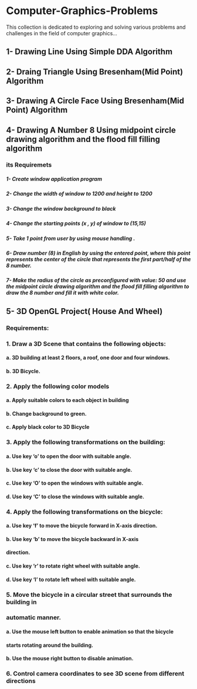 # Computer-Graphics-Problems
This collection is dedicated to exploring and solving various problems and challenges in the field of computer graphics...

## 1- Drawing Line Using Simple DDA Algorithm
## 2- Draing Triangle Using Bresenham(Mid Point) Algorithm
## 3- Drawing A Circle Face Using Bresenham(Mid Point) Algorithm
## 4- Drawing A Number 8 Using midpoint circle drawing algorithm and the flood fill filling algorithm
### its Requiremets
#####     1- Create window application program
#####     2- Change the width of window to 1200 and height to 1200 
#####     3- Change the window background to black 
#####     4- Change the starting points (x , y) of window  to (15,15)
#####     5- Take 1 point from user by using mouse handling .
#####     6- Draw number (8) in English by using the entered point, where this point represents the center of the circle that represents the first part/half of the 8 number. 
#####     7- Make the radius of the circle as preconfigured with value: 50 and use the midpoint circle drawing algorithm and the flood fill filling algorithm to draw the 8 number and fill it with white color.
## 5- 3D OpenGL Project( House And Wheel)
### Requirements:

###  1. Draw a 3D Scene that contains the following objects:

####    a. 3D building at least 2 floors, a roof, one door and four windows.
####    b. 3D Bicycle.
###  2. Apply the following color models

####    a. Apply suitable colors to each object in building
####    b. Change background to green.
####    c. Apply black color to 3D Bicycle

###  3. Apply the following transformations on the building:
####    a. Use key ‘o’ to open the door with suitable angle.
####    b. Use key ‘c’ to close the door with suitable angle.
####    c. Use key ‘O’ to open the windows with suitable angle.
####    d. Use key ‘C’ to close the windows with suitable angle.

###  4. Apply the following transformations on the bicycle:

####    a. Use key ‘f’ to move the bicycle forward in X-axis direction.
####    b. Use key ‘b’ to move the bicycle backward in X-axis
####    direction.
####    c. Use key ‘r’ to rotate right wheel with suitable angle.
####    d. Use key ‘l’ to rotate left wheel with suitable angle.
###  5. Move the bicycle in a circular street that surrounds the building in
###  automatic manner.

####    a. Use the mouse left button to enable animation so that the bicycle
####    starts rotating around the building.
####    b. Use the mouse right button to disable animation.

###  6.  Control camera coordinates to see 3D scene from different directions

